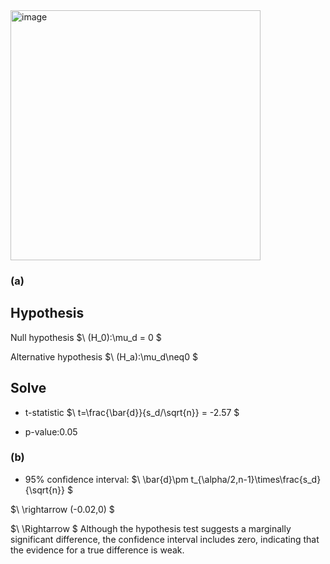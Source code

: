 <img width="400" alt="image" src="https://i.imgur.com/n4v3FF9.jpeg" />  

### (a)
## Hypothesis
Null hypothesis
$\ (H_0):\mu_d = 0 \$

Alternative hypothesis
$\ (H_a):\mu_d\neq0 \$

## Solve

- t-statistic
$\ t=\frac{\bar{d}}{s_d/\sqrt{n}} = -2.57 \$

- p-value:0.05

### (b)

- 95% confidence interval:
$\ \bar{d}\pm t_{\alpha/2,n-1}\times\frac{s_d}{\sqrt{n}} \$

$\ \rightarrow (-0.02,0) \$

$\ \Rightarrow \$
Although the hypothesis test suggests a marginally significant difference, the confidence interval includes zero, indicating that the evidence for a true difference is weak.
